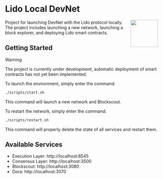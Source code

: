 # Lido Local DevNet

<img src="https://docs.lido.fi/img/logo.svg" height="90px" align="right" width="90px">

Project for launching DevNet with the Lido protocol locally. The project includes launching a new network, launching a block explorer, and deploying Lido smart contracts.

## Getting Started

> [!WARNING]
> The project is currently under development, automatic deployment of smart contracts has not yet been implemented.

To launch the environment, simply enter the command:

```sh
./scripts/start.sh
```

This command will launch a new network and Blockscout.

To restart the network, simply enter the command:

```sh
./scripts/restart.sh
```

This command will properly delete the state of all services and restart them.

## Available Services

- Execution Layer: http://localhost:8545
- Consensus Layer: http://localhost:3500
- Blockscout: http://localhost:3080
- Dora: http://localhost:3070